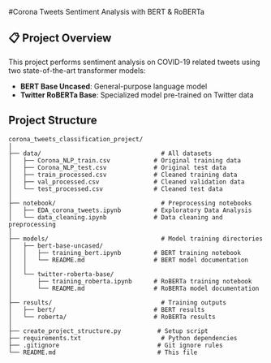 #Corona Tweets Sentiment Analysis with BERT & RoBERTa 

## 📋 Project Overview
This project performs sentiment analysis on COVID-19 related tweets using two state-of-the-art transformer models:
- **BERT Base Uncased**: General-purpose language model
- **Twitter RoBERTa Base**: Specialized model pre-trained on Twitter data

## Project Structure
```
corona_tweets_classification_project/
│
├── data/                                 # All datasets
│   ├── Corona_NLP_train.csv            # Original training data
│   ├── Corona_NLP_test.csv             # Original test data
│   ├── train_processed.csv             # Cleaned training data
│   ├── val_processed.csv               # Cleaned validation data
│   └── test_processed.csv              # Cleaned test data
│
├── notebook/                             # Preprocessing notebooks
│   ├── EDA_corona_tweets.ipynb         # Exploratory Data Analysis
│   └── data_cleaning.ipynb             # Data cleaning and preprocessing
│
├── models/                               # Model training directories
│   ├── bert-base-uncased/
│   │   ├── training_bert.ipynb         # BERT training notebook
│   │   └── README.md                   # BERT model documentation
│   │
│   └── twitter-roberta-base/
│       ├── training_roberta.ipynb      # RoBERTa training notebook
│       └── README.md                   # RoBERTa model documentation
│
├── results/                              # Training outputs
│   ├── bert/                           # BERT results
│   └── roberta/                        # RoBERTa results
│
├── create_project_structure.py          # Setup script
├── requirements.txt                      # Python dependencies
├── .gitignore                           # Git ignore rules
└── README.md                            # This file
```

